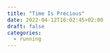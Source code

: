 ```yaml
---
title: "Time Is Precious"
date: 2022-04-12T16:02:45+02:00
draft: false
categories:
  - running
---
```


